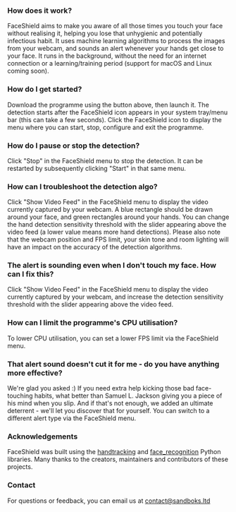 ### How does it work?
FaceShield aims to make you aware of all those times you touch your face without realising it, helping you lose that unhygienic and potentially infectious habit. It uses machine learning algorithms to process the images from your webcam, and sounds an alert whenever your hands get close to your face. It runs in the background, without the need for an internet connection or a learning/training period (support for macOS and Linux coming soon).

### How do I get started?
Download the programme using the button above, then launch it. The detection starts after the FaceShield icon appears in your system tray/menu bar (this can take a few seconds). Click the FaceShield icon to display the menu where you can start, stop, configure and exit the programme.

### How do I pause or stop the detection?
Click "Stop" in the FaceShield menu to stop the detection. It can be restarted by subsequently clicking "Start" in that same menu.

### How can I troubleshoot the detection algo?
Click "Show Video Feed" in the FaceShield menu to display the video currently captured by your webcam. A blue rectangle should be drawn around your face, and green rectangles around your hands. You can change the hand detection sensitivity threshold with the slider appearing above the video feed (a lower value means more hand detections). Please also note that the webcam position and FPS limit, your skin tone and room lighting will have an impact on the accuracy of the detection algorithms.

### The alert is sounding even when I don't touch my face. How can I fix this?
Click "Show Video Feed" in the FaceShield menu to display the video currently captured by your webcam, and increase the detection sensitivity threshold with the slider appearing above the video feed.

### How can I limit the programme's CPU utilisation?
To lower CPU utilisation, you can set a lower FPS limit via the FaceShield menu.

### That alert sound doesn't cut it for me - do you have anything more effective?
We're glad you asked :) If you need extra help kicking those bad face-touching habits, what better than Samuel L. Jackson giving you a piece of his mind when you slip. And if that's not enough, we added an ultimate deterrent - we'll let you discover that for yourself. You can switch to a different alert type via the FaceShield menu.

### Acknowledgements
FaceShield was built using the [handtracking](https://github.com/victordibia/handtracking) and [face_recognition](https://github.com/ageitgey/face_recognition) Python libraries. Many thanks to the creators, maintainers and contributors of these projects.

### Contact
For questions or feedback, you can email us at [contact@sandboks.ltd](mailto:contact@sandboks.ltd)
